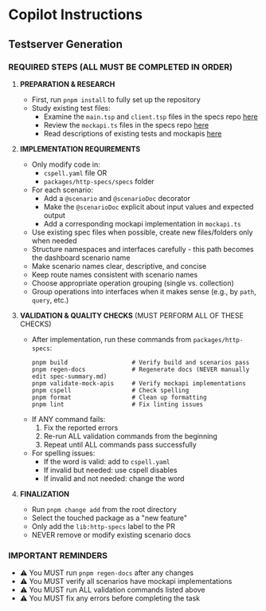 # Copilot Instructions

## Testserver Generation

### REQUIRED STEPS (ALL MUST BE COMPLETED IN ORDER)

1. **PREPARATION & RESEARCH**
   - First, run `pnpm install` to fully set up the repository
   - Study existing test files:
     - Examine the `main.tsp` and `client.tsp` files in the specs repo [here][spector-tests]
     - Review the `mockapi.ts` files in the specs repo [here][spector-tests]
     - Read descriptions of existing tests and mockapis [here][spector-description]

2. **IMPLEMENTATION REQUIREMENTS**
   - Only modify code in:
     - `cspell.yaml` file OR
     - `packages/http-specs/specs` folder
   - For each scenario:
     - Add a `@scenario` and `@scenarioDoc` decorator
     - Make the `@scenarioDoc` explicit about input values and expected output
     - Add a corresponding mockapi implementation in `mockapi.ts`
   - Use existing spec files when possible, create new files/folders only when needed
   - Structure namespaces and interfaces carefully - this path becomes the dashboard scenario name
   - Make scenario names clear, descriptive, and concise
   - Keep route names consistent with scenario names
   - Choose appropriate operation grouping (single vs. collection)
   - Group operations into interfaces when it makes sense (e.g., by `path`, `query`, etc.)

3. **VALIDATION & QUALITY CHECKS** (MUST PERFORM ALL OF THESE CHECKS)
   - After implementation, run these commands from `packages/http-specs`:
     ```
     pnpm build                  # Verify build and scenarios pass
     pnpm regen-docs             # Regenerate docs (NEVER manually edit spec-summary.md)
     pnpm validate-mock-apis     # Verify mockapi implementations
     pnpm cspell                 # Check spelling
     pnpm format                 # Clean up formatting
     pnpm lint                   # Fix linting issues
     ```
   - If ANY command fails:
     1. Fix the reported errors
     2. Re-run ALL validation commands from the beginning
     3. Repeat until ALL commands pass successfully
   - For spelling issues:
     - If the word is valid: add to `cspell.yaml`
     - If invalid but needed: use cspell disables
     - If invalid and not needed: change the word

4. **FINALIZATION**
   - Run `pnpm change add` from the root directory
   - Select the touched package as a "new feature"
   - Only add the `lib:http-specs` label to the PR
   - NEVER remove or modify existing scenario docs

### IMPORTANT REMINDERS
- ⚠️ You MUST run `pnpm regen-docs` after any changes
- ⚠️ You MUST verify all scenarios have mockapi implementations
- ⚠️ You MUST run ALL validation commands listed above
- ⚠️ You MUST fix any errors before completing the task

<!-- References -->

[spector-tests]: https://github.com/microsoft/typespec/tree/main/packages/http-specs/specs
[spector-description]: https://github.com/microsoft/typespec/blob/main/packages/http-specs/spec-summary.md

